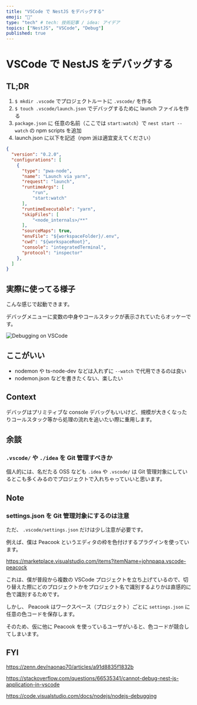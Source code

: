 ```yaml
---
title: "VSCode で NestJS をデバッグする"
emoji: "🐛"
type: "tech" # tech: 技術記事 / idea: アイデア
topics: ["NestJS", "VSCode", "Debug"]
published: true
---
```


# VSCode で NestJS をデバッグする

## TL;DR

1. `$ mkdir .vscode` でプロジェクトルートに `.vscode/` を作る
2. `$ touch .vscode/launch.json` でデバッグするために launch ファイルを作る
3. `package.json` に 任意の名前（ここでは `start:watch`）で `nest start --watch` の npm scripts を追加
4. launch.json に以下を記述（npm 派は適宜変えてください）

```json
{
  "version": "0.2.0",
  "configurations": [
    {
      "type": "pwa-node",
      "name": "Launch via yarn",
      "request": "launch",
      "runtimeArgs": [
          "run",
          "start:watch"
      ],
      "runtimeExecutable": "yarn",
      "skipFiles": [
          "<node_internals>/**"
      ],
      "sourceMaps": true,
      "envFile": "${workspaceFolder}/.env",
      "cwd": "${workspaceRoot}",
      "console": "integratedTerminal",
      "protocol": "inspector"
    },
  ]
}
```

## 実際に使ってる様子

こんな感じで起動できます。

デバッグメニューに変数の中身やコールスタックが表示されていたらオッケーです。

![Debugging on VSCode](https://i.gyazo.com/2bc5a9011e4ee2b90d4436b9792564ad.png)



## ここがいい

- nodemon や ts-node-dev などは入れずに `--watch` で代用できるのは良い
- nodemon.json などを書きたくない、楽したい

## Context

デバッグはプリミティブな console デバッグもいいけど、規模が大きくなったりコールスタック等から処理の流れを追いたい際に重用します。

## 余談

### `.vscode/` や `./idea` を Git 管理すべきか

個人的には、名だたる OSS なども `.idea` や `.vscode/` は Git 管理対象にしているとこも多くみるのでプロジェクトで入れちゃっていいと思います。


## Note
### settings.json を Git 管理対象にするのは注意

ただ、 `.vscode/settings.json` だけは少し注意が必要です。

例えば、僕は Peacook というエディタの枠を色付けするプラグインを使っています。

https://marketplace.visualstudio.com/items?itemName=johnpapa.vscode-peacock

これは、僕が普段から複数の VSCode プロジェクトを立ち上げているので、切り替えた際にどのプロジェクトかをプロジェクト名で識別するよりかは直感的に色で識別するためです。

しかし、 Peacook はワークスペース（プロジェクト）ごとに `settings.json` に任意の色コードを保存します。

そのため、仮に他に Peacook を使っているユーザがいると、色コードが競合してしまいます。

## FYI

https://zenn.dev/naonao70/articles/a91d8835f1832b

https://stackoverflow.com/questions/66535341/cannot-debug-nest-js-application-in-vscode

https://code.visualstudio.com/docs/nodejs/nodejs-debugging
